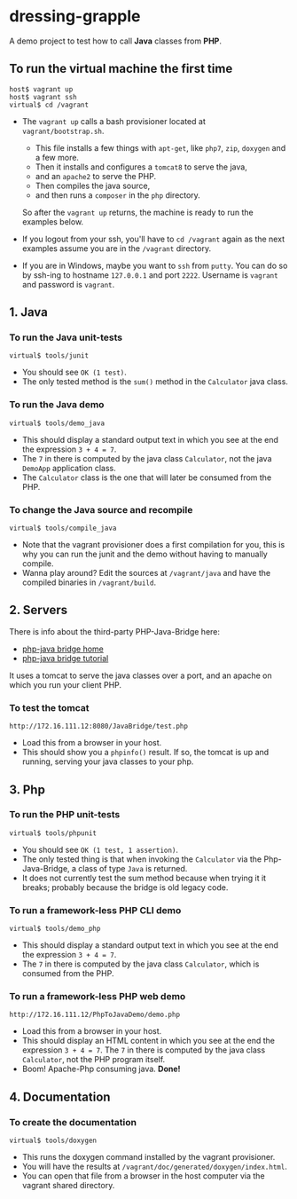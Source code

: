 # dressing-grapple

A demo project to test how to call **Java** classes from **PHP**.

## To run the virtual machine the first time

    host$ vagrant up
    host$ vagrant ssh
    virtual$ cd /vagrant

* The `vagrant up` calls a bash provisioner located at `vagrant/bootstrap.sh`.

  * This file installs a few things with `apt-get`, like `php7`, `zip`, `doxygen` and a few more.
  * Then it installs and configures a `tomcat8` to serve the java,
  * and an `apache2` to serve the PHP.
  * Then compiles the java source,
  * and then runs a `composer` in the `php` directory.
   
  So after the `vagrant up` returns, the machine is ready to run the examples below.

* If you logout from your ssh, you'll have to `cd /vagrant` again as the next examples assume you are in the
`/vagrant` directory.

* If you are in Windows, maybe you want to `ssh` from `putty`. You can do so by ssh-ing to hostname `127.0.0.1`
and port `2222`. Username is `vagrant` and password is `vagrant`.

## 1. Java

### To run the Java unit-tests

    virtual$ tools/junit
    
* You should see `OK (1 test)`.
* The only tested method is the `sum()` method in the `Calculator` java class.
    
### To run the Java demo

    virtual$ tools/demo_java

* This should display a standard output text in which you see at the end the expression `3 + 4 = 7`.
* The `7` in there is computed by the java class `Calculator`, not the java `DemoApp` application class.
* The `Calculator` class is the one that will later be consumed from the PHP.

### To change the Java source and recompile

    virtual$ tools/compile_java
    
* Note that the vagrant provisioner does a first compilation for you, this is why you can run the junit and the demo
without having to manually compile.
* Wanna play around? Edit the sources at `/vagrant/java` and have the compiled binaries in `/vagrant/build`. 

## 2. Servers

There is info about the third-party PHP-Java-Bridge here:

* [php-java bridge home](http://php-java-bridge.sourceforge.net/pjb/index.php)
* [php-java bridge tutorial](http://renidev.javabolivia.com/2009/03/26/como-instalar-phpjavabride-hola-mundo-php-java-bridge/)

It uses a tomcat to serve the java classes over a port, and an apache on which you run your client PHP. 

### To test the tomcat

    http://172.16.111.12:8080/JavaBridge/test.php
    
* Load this from a browser in your host.
* This should show you a `phpinfo()` result. If so, the tomcat is up and running, serving your java classes to your php.
    
## 3. Php

### To run the PHP unit-tests

    virtual$ tools/phpunit

* You should see `OK (1 test, 1 assertion)`.
* The only tested thing is that when invoking the `Calculator` via the Php-Java-Bridge, a class of type `Java` is returned.
* It does not currently test the sum method because when trying it it breaks; probably because the bridge is old legacy code.
    
### To run a framework-less PHP CLI demo

    virtual$ tools/demo_php
    
* This should display a standard output text in which you see at the end the expression `3 + 4 = 7`.
* The `7` in there is computed by the java class `Calculator`, which is consumed from the PHP.

### To run a framework-less PHP web demo

    http://172.16.111.12/PhpToJavaDemo/demo.php
    
* Load this from a browser in your host.
* This should display an HTML content in which you see at the end the expression `3 + 4 = 7`. The `7` in there is
computed by the java class `Calculator`, not the PHP program itself.
* Boom! Apache-Php consuming java. **Done!**

## 4. Documentation
 
### To create the documentation 

    virtual$ tools/doxygen
    
* This runs the doxygen command installed by the vagrant provisioner.
* You will have the results at `/vagrant/doc/generated/doxygen/index.html`.
* You can open that file from a browser in the host computer via the vagrant shared directory.

